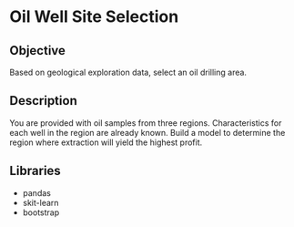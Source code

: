 # Oil Well Site Selection
## Objective
Based on geological exploration data, select an oil drilling area.

## Description
You are provided with oil samples from three regions. Characteristics for each well in the region are already known. Build a model to determine the region where extraction will yield the highest profit.

## Libraries 
* pandas
* skit-learn
* bootstrap
